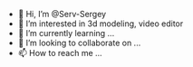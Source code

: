 - 👋 Hi, I’m @Serv-Sergey
- 👀 I’m interested in 3d modeling, video editor
- 🌱 I’m currently learning ...
- 💞️ I’m looking to collaborate on ...
- 📫 How to reach me ...

<!---
Serv-Sergey/Serv-Sergey is a ✨ special ✨ repository because its `README.md` (this file) appears on your GitHub profile.
You can click the Preview link to take a look at your changes.
--->
